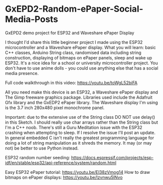 # GxEPD2-Random-ePaper-Social-Media-Posts
 GxEPD2 demo project for ESP32 and Waveshare ePaper Display
 
 I thought I'd share this little beginner project I made using the ESP32 microcontroller and a Waveshare ePaper display. What you will learn: basic C++ classes, Arduino String class, randomised data including string construction, displaying of bitmaps on ePaper panels, sleep and wake up ESP32. It's a nice idea for a school or university microcontroller project. You don't have to use anime dolls - you could use anything else that has a social media presence.

Full code walkthrough in this video: https://youtu.be/toWgL52biFA

All you need make this device is an ESP32, a Waveshare ePaper display and The Gimp freeware graphics package. Libraries used include the Adafruit Gfx library and the GxEDP2 ePaper library. The Waveshare display I'm using is the 3.7 inch 280x480 pixel monochrome panel.

Important: due to the extensive use of the String class DO NOT use delay() in this Sketch. I should really use char arrays rather than the String class but I'm a C++ noob. There's still a Guru Meditation issue with the ESP32 crashing when attempting to sleep. If I resolve the issue I'll post an update. In general embedded C isn't really the greatest programming language for doing a lot of string manipulation as it shreds the memory. It may (or may not) be better to use Python instead.

ESP32 random number seeding: https://docs.espressif.com/projects/esp-idf/en/stable/esp32/api-reference/system/random.html

Easy ESP32 ePaper tutorial: https://youtu.be/El38zVmog14
How to draw bitmaps on ePaper displays: https://youtu.be/lzvnwu5lNvo
